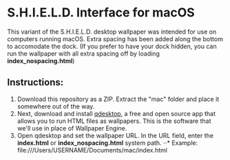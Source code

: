 # S.H.I.E.L.D. Interface for macOS

This variant of the S.H.I.E.L.D. desktop wallpaper was intended for use on computers running macOS. Extra spacing has been added along the bottom to accomodate the dock. (If you prefer to have your dock hidden, you can run the wallpaper with all extra spacing off by loading **index_nospacing.html**)

## Instructions:
1. Download this repository as a ZIP. Extract the "mac" folder and place it somewhere out of the way.
2. Next, download and install [qdesktop](https://github.com/qvacua/qdesktop/wiki), a free and open source app that allows you to run HTML files as wallpapers. This is the software that we'll use in place of Wallpaper Engine.
3. Open qdesktop and set the wallpaper URL. In the URL field, enter the **index.html** or **index_nospacing.html** system path.
⋅⋅* Example: file:///Users/USERNAME/Documents/mac/index.html
